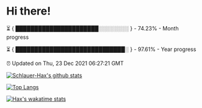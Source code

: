 # Hi there!

⏳ { ██████████████████████░░░░░░░░ } - 74.23% - Month progress

⏳ { █████████████████████████████░ } - 97.61% - Year progress

⏰ Updated on Thu, 23 Dec 2021 06:27:21 GMT


[![Schlauer-Hax's github stats](https://github-readme-stats.vercel.app/api?username=Schlauer-Hax&show_icons=true&theme=dark&count_private=true)](https://github.com/Schlauer-Hax)


[![Top Langs](https://github-readme-stats.vercel.app/api/top-langs/?username=Schlauer-Hax&layout=compact&theme=dark)](https://github.com/Schlauer-Hax?tab=repositories)


[![Hax's wakatime stats](https://github-readme-stats.vercel.app/api/wakatime?username=Hax&theme=dark)](https://wakatime.com/@Hax)

